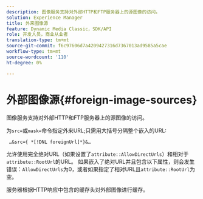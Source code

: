 ```yaml
---
description: 图像服务支持对外部HTTP和FTP服务器上的源图像的访问。
solution: Experience Manager
title: 外来图像源
feature: Dynamic Media Classic，SDK/API
role: 开发人员，商业从业者
translation-type: tm+mt
source-git-commit: f6c97606d7a4209427316d7367013ad9585a5cae
workflow-type: tm+mt
source-wordcount: '110'
ht-degree: 0%

---
```



# 外部图像源{#foreign-image-sources}

图像服务支持对外部HTTP和FTP服务器上的源图像的访问。

为`src=`或`mask=`命令指定外来URL;只需用大括号分隔整个嵌入的URL:

` …&src={ *[!DNL foreignUrl]*}&…`

允许使用完全绝对URL（如果设置了`attribute::AllowDirectUrls`）和相对于`attribute::RootUrl`的URL。 如果嵌入了绝对URL并且包含以下属性，则会发生错误：`AllowDirectUrls`为0，或者如果指定了相对URL且`attribute::RootUrl`为空。

服务器根据HTTP响应中包含的缓存头对外部图像进行缓存。
